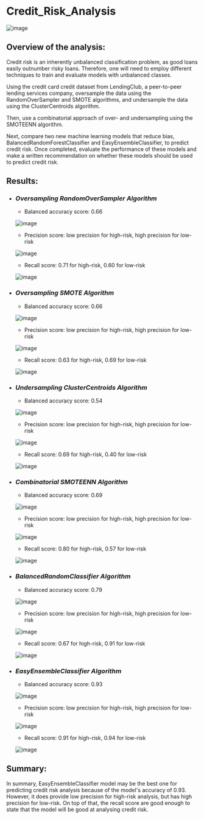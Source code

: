 # Credit_Risk_Analysis
![image](https://user-images.githubusercontent.com/106962921/194563249-1b2adc8a-19f8-4be2-ab7f-06c5132eb52d.png)

## Overview of the analysis:
Credit risk is an inherently unbalanced classification problem, as good loans easily outnumber risky loans. Therefore, one will need to employ different techniques to train and evaluate models with unbalanced classes.

Using the credit card credit dataset from LendingClub, a peer-to-peer lending services company, oversample the data using the RandomOverSampler and SMOTE algorithms, and undersample the data using the ClusterCentroids algorithm. 

Then, use a combinatorial approach of over- and undersampling using the SMOTEENN algorithm. 

Next, compare two new machine learning models that reduce bias, BalancedRandomForestClassifier and EasyEnsembleClassifier, to predict credit risk. Once completed, evaluate the performance of these models and make a written recommendation on whether these models should be used to predict credit risk.

## Results:
  - ### ***Oversampling RandomOverSampler Algorithm***
    - Balanced accuracy score: 0.66
    
    ![image](https://user-images.githubusercontent.com/106962921/194575751-92a2287c-8973-48af-963f-98f266bc8d32.png)

    - Precision score: low precision for high-risk, high precision for low-risk

    ![image](https://user-images.githubusercontent.com/106962921/194575852-3f9d9259-ef14-4aa2-9574-78cafd52b497.png)

    - Recall score: 0.71 for high-risk, 0.60 for low-risk  

    ![image](https://user-images.githubusercontent.com/106962921/194575915-63387cae-3917-4732-8ce6-2e7ec19df96f.png)

  - ### ***Oversampling SMOTE Algorithm***
    - Balanced accuracy score: 0.66
    
    ![image](https://user-images.githubusercontent.com/106962921/194576053-f1b4427e-1ba1-4ba9-8ef4-4c5805c64c80.png)
    
    - Precision score: low precision for high-risk, high precision for low-risk
    
    ![image](https://user-images.githubusercontent.com/106962921/194576115-46564017-d96e-4c98-807e-992f4493793b.png)
    
    - Recall score: 0.63 for high-risk, 0.69 for low-risk 

    ![image](https://user-images.githubusercontent.com/106962921/194576202-ae88fe63-58a2-4cec-84f8-13b22f97ab2f.png)
    
  - ### ***Undersampling ClusterCentroids Algorithm***
    - Balanced accuracy score: 0.54

    ![image](https://user-images.githubusercontent.com/106962921/194576628-3ace8f48-fe29-4cc2-b344-cf64fec9af58.png)

    - Precision score: low precision for high-risk, high precision for low-risk

    ![image](https://user-images.githubusercontent.com/106962921/194576694-fb43fec6-e18c-4422-965c-e00bd0d169c9.png)

    - Recall score: 0.69 for high-risk, 0.40 for low-risk

    ![image](https://user-images.githubusercontent.com/106962921/194576783-b5b92bba-c1cb-44d4-9e7c-66ac1d9da76e.png)  

  - ### ***Combinatorial SMOTEENN Algorithm***
    - Balanced accuracy score: 0.69
    
    ![image](https://user-images.githubusercontent.com/106962921/194576908-99e25414-40a6-487c-a009-35638f249cb4.png)

    - Precision score: low precision for high-risk, high precision for low-risk
    
    ![image](https://user-images.githubusercontent.com/106962921/194576964-491dd815-b979-400b-853f-8c35e7b0139b.png)

    - Recall score: 0.80 for high-risk, 0.57 for low-risk
  
    ![image](https://user-images.githubusercontent.com/106962921/194577118-73d10c2a-4de0-4f6f-98ec-0b0089d62749.png)

  - ### ***BalancedRandomClassifier Algorithm***
    - Balanced accuracy score: 0.79
    
    ![image](https://user-images.githubusercontent.com/106962921/194574452-e68317fa-bc29-41c4-8bef-1ff947044ed2.png)

    - Precision score: low precision for high-risk, high precision for low-risk
    
    ![image](https://user-images.githubusercontent.com/106962921/194574520-94af2a45-fbae-4ba1-82c4-7f4bca196043.png)
    
    - Recall score: 0.67 for high-risk, 0.91 for low-risk
    
    ![image](https://user-images.githubusercontent.com/106962921/194574575-08a1c13b-a67b-498f-9b75-b602c8ce1e40.png)


  - ### ***EasyEnsembleClassifier Algorithm***

    - Balanced accuracy score: 0.93
    
    ![image](https://user-images.githubusercontent.com/106962921/194574071-37cc4e0f-d57a-463e-a392-76d0c51c403c.png)

    - Precision score: low precision for high-risk, high precision for low-risk

    ![image](https://user-images.githubusercontent.com/106962921/194574272-f9eea882-9076-4716-9ba4-976728e916c8.png)
    
    - Recall score: 0.91 for high-risk, 0.94 for low-risk
    
    ![image](https://user-images.githubusercontent.com/106962921/194574322-2ff6b0a6-eaa4-4be6-8691-00653c2a306d.png)

## Summary:
In summary, EasyEnsembleClassifier model may be the best one for predicting credit risk analysis because of the model's accuracy of 0.93. However, it does provide low precision for high-risk analysis, but has high precision for low-risk. On top of that, the recall score are good enough to state that the model will be good at analysing credit risk.
